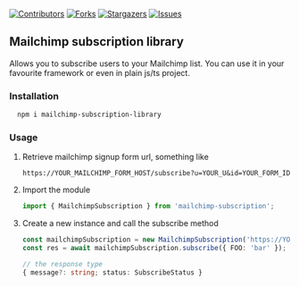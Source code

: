 
[![Contributors][contributors-shield]][contributors-url]
[![Forks][forks-shield]][forks-url]
[![Stargazers][stars-shield]][stars-url]
[![Issues][issues-shield]][issues-url]



## Mailchimp subscription library
Allows you to subscribe users to your Mailchimp list. You can use it in your favourite framework or even in plain js/ts project.
### Installation

```sh
  npm i mailchimp-subscription-library
```

### Usage
1. Retrieve mailchimp signup form url, something like 
    ```
    https://YOUR_MAILCHIMP_FORM_HOST/subscribe?u=YOUR_U&id=YOUR_FORM_ID
    ```
2. Import the module
   ```typescript
   import { MailchimpSubscription } from 'mailchimp-subscription';
    ```
3. Create a new instance and call the subscribe method
   ```typescript
   const mailchimpSubscription = new MailchimpSubscription('https://YOUR_MAILCHIMP_FORM_HOST/subscribe?u=YOUR_U&id=YOUR_FORM_ID');
   const res = await mailchimpSubscription.subscribe({ FOO: 'bar' });
   
   // the response type
   { message?: string; status: SubscribeStatus }
   ```

[contributors-shield]: https://img.shields.io/github/contributors/elcrostatina/mailchimp-subscribe.svg?style=for-the-badge
[contributors-url]: https://github.com/elcrostatina/mailchimp-subscribe/graphs/contributors
[forks-shield]: https://img.shields.io/github/forks/elcrostatina/mailchimp-subscribe.svg?style=for-the-badge
[forks-url]: https://github.com/elcrostatina/mailchimp-subscribe/network/members
[stars-shield]: https://img.shields.io/github/stars/elcrostatina/mailchimp-subscribe.svg?style=for-the-badge
[stars-url]: https://github.com/elcrostatina/mailchimp-subscribe/stargazers
[issues-shield]: https://img.shields.io/github/issues/elcrostatina/mailchimp-subscribe.svg?style=for-the-badge
[issues-url]: https://github.com/elcrostatina/mailchimp-subscribe/issues
